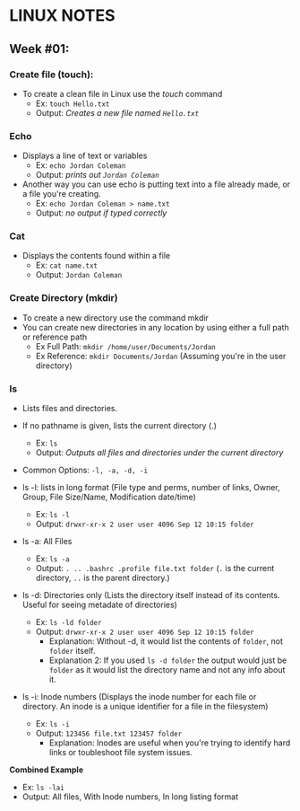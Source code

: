 # **LINUX NOTES**

## Week #01:

### Create file (touch):

- To create a clean file in Linux use the *touch* command
  - Ex: `touch Hello.txt`
  - Output: *Creates a new file named `Hello.txt`*


### Echo

- Displays a line of text or variables
  - Ex: `echo Jordan Coleman`
  - Output: *prints out `Jordan Coleman`*
- Another way you can use echo is putting text into a file already made, or a file you're creating.
  - Ex: `echo Jordan Coleman > name.txt`
  - Output: *no output if typed correctly*
 

### Cat

- Displays the contents found within a file
  - Ex: `cat name.txt`
  - Output: `Jordan Coleman`


### Create Directory (mkdir)

- To create a new directory use the command mkdir
- You can create new directories in any location by using either a full path or reference path
  - Ex Full Path: `mkdir /home/user/Documents/Jordan`
  - Ex Reference: `mkdir Documents/Jordan` (Assuming you're in the user directory)


### ls

- Lists files and directories.
- If no pathname is given, lists the current directory (.)
  - Ex: `ls`
  - Output: *Outputs all files and directories under the current directory*
- Common Options: `-l, -a, -d, -i`

- ls -l: lists in long format (File type and perms, number of links, Owner, Group, File Size/Name, Modification date/time)
  - Ex: `ls -l`
  - Output: `drwxr-xr-x 2 user user 4096 Sep 12 10:15 folder`

- ls -a: All Files
  - Ex: `ls -a`
  - Output: `. .. .bashrc .profile file.txt folder` (`.` is the current directory, `..` is the parent directory.)
 
- ls -d: Directories only (Lists the directory itself instead of its contents. Useful for seeing metadate of directories)
  - Ex: `ls -ld folder`
  - Output: `drwxr-xr-x 2 user user 4096 Sep 12 10:15 folder`
    - Explanation: Without -d, it would list the contents of `folder`, not `folder` itself.
    - Explanation 2: If you used `ls -d folder` the output would just be `folder` as it would list the directory name and not any info about it.

- ls -i: Inode numbers (Displays the inode number for each file or directory. An inode is a unique identifier for a file in the filesystem)
  - Ex: `ls -i`
  - Output: `123456 file.txt 123457 folder`
    - Explanation: Inodes are useful when you're trying to identify hard links or toubleshoot file system issues.


**Combined Example**

- Ex: `ls -lai`
- Output: All files, With Inode numbers, In long listing format
